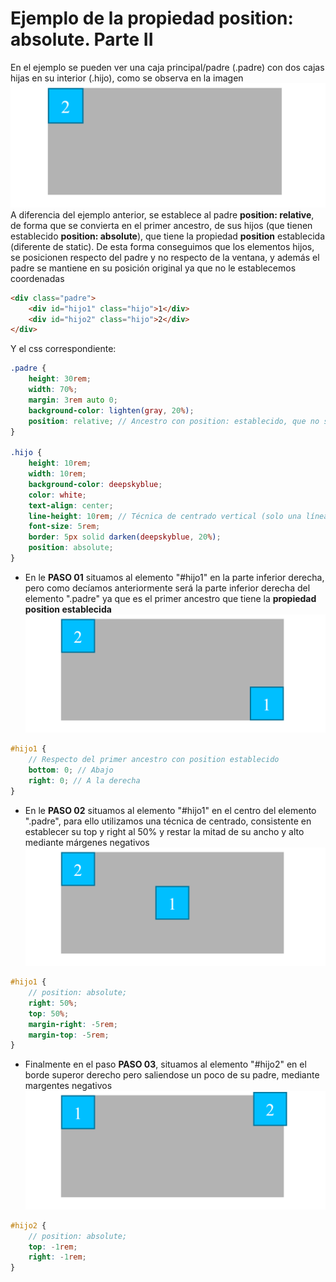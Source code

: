 # Ejemplo de la propiedad **position: absolute**. Parte II
En el ejemplo se pueden ver una caja principal/padre (.padre) con dos cajas hijas en su interior (.hijo), como se observa en la imagen ![01-state](./doc/img/01-state.png)
A diferencia del ejemplo anterior, se establece al padre **position: relative**, de forma que se convierta en el primer ancestro, de sus hijos (que tienen establecido **position: absolute**), que tiene la propiedad **position** establecida (diferente de static).
De esta forma conseguimos que los elementos hijos, se posicionen respecto del padre y no respecto de la ventana, y además el padre se mantiene en su posición original ya que no le establecemos coordenadas


```html
<div class="padre">
    <div id="hijo1" class="hijo">1</div>
    <div id="hijo2" class="hijo">2</div>
</div>
```
Y el css correspondiente: 
```scss
.padre {
    height: 30rem;
    width: 70%;
    margin: 3rem auto 0;
    background-color: lighten(gray, 20%);
    position: relative; // Ancestro con position: establecido, que no se mueve
}

.hijo {
    height: 10rem;
    width: 10rem;
    background-color: deepskyblue;
    color: white;
    text-align: center;
    line-height: 10rem; // Técnica de centrado vertical (solo una línea)
    font-size: 5rem; 
    border: 5px solid darken(deepskyblue, 20%);
    position: absolute;
}
```

- En le **PASO 01** situamos al elemento "#hijo1" en la parte inferior derecha, pero como decíamos anteriormente será la parte inferior derecha del elemento ".padre" ya que es el primer ancestro que tiene la **propiedad position establecida**
![02-state](./doc/img/02-state.png)
```scss
#hijo1 {
    // Respecto del primer ancestro con position establecido
    bottom: 0; // Abajo
    right: 0; // A la derecha
}
```

- En le **PASO 02** situamos al elemento "#hijo1" en el centro del elemento ".padre", para ello utilizamos una técnica de centrado, consistente en establecer su top y right al 50% y restar la mitad de su ancho y alto mediante márgenes negativos
![03-state](./doc/img/03-state.png)
```scss
#hijo1 {
    // position: absolute;
    right: 50%;
    top: 50%;
    margin-right: -5rem;
    margin-top: -5rem;
}
```

- Finalmente en el paso **PASO 03**, situamos al elemento "#hijo2" en el borde superor derecho pero saliendose un poco de su padre, mediante margentes negativos
![04-state](./doc/img/04-state.png)
```scss
#hijo2 {
    // position: absolute;
    top: -1rem;
    right: -1rem;
}
```
